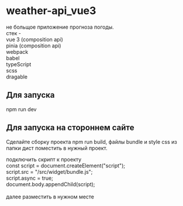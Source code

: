 # weather-api_vue3

не больщое приложение прогноза погоды.<br>
стек -<br>
vue 3 (composition api)<br>
pinia (composition api)<br>
webpack<br>
babel<br>
typeScript<br>
scss<br>
dragable<br>

## Для запуска 
npm run dev

## Для запуска на стороннем сайте

Сделайте сборку проекта npm run build, файлы bundle и style css из папки дист поместить в нужный проект.<br>

подключить скрипт к проекту <br>
const script = document.createElement("script");<br>
script.src = "/src/widget/bundle.js";<br>
script.async = true;<br>
document.body.appendChild(script);<br><br>
далее разместить в нужном месте <div id="widget"></div>
